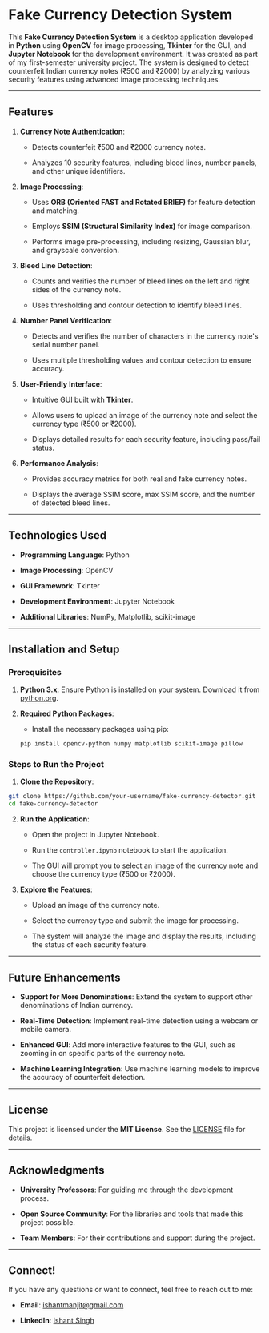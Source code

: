 
# Fake Currency Detection System

This  **Fake Currency Detection System**  is a desktop application developed in  **Python**  using  **OpenCV**  for image processing,  **Tkinter**  for the GUI, and  **Jupyter Notebook**  for the development environment. It was created as part of my first-semester university project. The system is designed to detect counterfeit Indian currency notes (₹500 and ₹2000) by analyzing various security features using advanced image processing techniques.

----------

## Features

1.  **Currency Note Authentication**:
    
    -   Detects counterfeit ₹500 and ₹2000 currency notes.
        
    -   Analyzes 10 security features, including bleed lines, number panels, and other unique identifiers.
        
2.  **Image Processing**:
    
    -   Uses  **ORB (Oriented FAST and Rotated BRIEF)**  for feature detection and matching.
        
    -   Employs  **SSIM (Structural Similarity Index)**  for image comparison.
        
    -   Performs image pre-processing, including resizing, Gaussian blur, and grayscale conversion.
        
3.  **Bleed Line Detection**:
    
    -   Counts and verifies the number of bleed lines on the left and right sides of the currency note.
        
    -   Uses thresholding and contour detection to identify bleed lines.
        
4.  **Number Panel Verification**:
    
    -   Detects and verifies the number of characters in the currency note's serial number panel.
        
    -   Uses multiple thresholding values and contour detection to ensure accuracy.
        
5.  **User-Friendly Interface**:
    
    -   Intuitive GUI built with  **Tkinter**.
        
    -   Allows users to upload an image of the currency note and select the currency type (₹500 or ₹2000).
        
    -   Displays detailed results for each security feature, including pass/fail status.
        
6.  **Performance Analysis**:
    
    -   Provides accuracy metrics for both real and fake currency notes.
        
    -   Displays the average SSIM score, max SSIM score, and the number of detected bleed lines.
        

----------

## Technologies Used

-   **Programming Language**: Python
    
-   **Image Processing**: OpenCV
    
-   **GUI Framework**: Tkinter
    
-   **Development Environment**: Jupyter Notebook
    
-   **Additional Libraries**: NumPy, Matplotlib, scikit-image
    

----------

## Installation and Setup

### Prerequisites

1.  **Python 3.x**: Ensure Python is installed on your system. Download it from  [python.org](https://www.python.org/).
    
2.  **Required Python Packages**:
    
    -   Install the necessary packages using pip:
        
      ```bash
    pip install opencv-python numpy matplotlib scikit-image pillow
    ```
        

### Steps to Run the Project

1.  **Clone the Repository**:
   ```bash 
   git clone https://github.com/your-username/fake-currency-detector.git
   cd fake-currency-detector
```

 
    
2.  **Run the Application**:
    
    -   Open the project in Jupyter Notebook.
        
    -   Run the  `controller.ipynb`  notebook to start the application.
        
    -   The GUI will prompt you to select an image of the currency note and choose the currency type (₹500 or ₹2000).
        
3.  **Explore the Features**:
    
    -   Upload an image of the currency note.
        
    -   Select the currency type and submit the image for processing.
        
    -   The system will analyze the image and display the results, including the status of each security feature.
        

----------

## Future Enhancements

-   **Support for More Denominations**: Extend the system to support other denominations of Indian currency.
    
-   **Real-Time Detection**: Implement real-time detection using a webcam or mobile camera.
    
-   **Enhanced GUI**: Add more interactive features to the GUI, such as zooming in on specific parts of the currency note.
    
-   **Machine Learning Integration**: Use machine learning models to improve the accuracy of counterfeit detection.
    

----------

## License

This project is licensed under the  **MIT License**. See the  [LICENSE](https://license/)  file for details.

----------

## Acknowledgments

-   **University Professors**: For guiding me through the development process.
    
-   **Open Source Community**: For the libraries and tools that made this project possible.
    
-   **Team Members**: For their contributions and support during the project.
    

----------

## Connect!

If you have any questions or want to connect, feel free to reach out to me:

-   **Email**:  [ishantmanjit@gmail.com](https://mailto:ishantmanjit@gmail.com/)
    
-   **LinkedIn**:  [Ishant Singh](https://www.linkedin.com/in/singhishant/)

